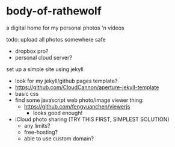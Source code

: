 # body-of-rathewolf
a digital home for my personal photos 'n videos

todo:
upload all photos somewhere safe
  - dropbox pro?
  - personal cloud server?

set up a simple site using jekyll
  - look for my jekyll/github pages template?
  - https://github.com/CloudCannon/aperture-jekyll-template
  - basic css
  - find some javascript web photo/image viewer thing:
    - https://github.com/fengyuanchen/viewerjs
      - looks good enough!
  - iCloud photo sharing (TRY THIS FIRST, SIMPLEST SOLUTION)
    - any limits?
    - free-hosting?
    - able to use custom domain?
  
